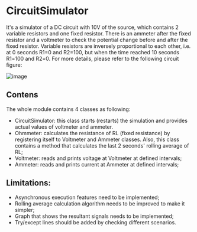 # CircuitSimulator
It's a simulator of a DC circuit with 10V of the source, which contains 2 variable resistors and one fixed resistor. There is an ammeter after the fixed resistor and a voltmeter to check the potential change before and after the fixed resistor. Variable resistors are inversely proportional to each other, i.e. at 0 seconds R1=0 and R2=100, but when the time reached 10 seconds R1=100 and R2=0. For more details, please refer to the following circuit figure:

![image](https://user-images.githubusercontent.com/56832126/132469493-8dc2ec49-6b53-4611-b847-0f87d96e55bf.png)






## Contens
The whole module contains 4 classes as following:

- CircuitSimulator: this class starts (restarts) the simulation and provides actual values of voltmeter and ammeter.
- Ohmmeter: calculates the resistance of RL (fixed resistance) by registering itself to Voltmeter and Ammeter classes. Also, this class contains a method that calculates the last 2 seconds' rolling average of RL;
- Voltmeter: reads and prints voltage at Voltmeter at defined intervals;
- Ammeter: reads and prints current at Ammeter at defined intervals;


## Limitations:

- Asynchronous execution features need to be implemented;
- Rolling average calculation algorithm needs to be improved to make it simpler;
- Graph that shows the resultant signals needs to be implemented;
- Try/except lines should be added by checking different scenarios.

